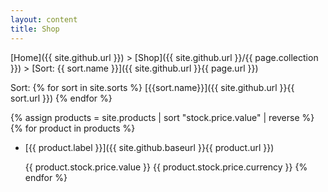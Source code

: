 ```yaml
---
layout: content
title: Shop
---
```

[Home]({{ site.github.url }}) > [Shop]({{ site.github.url }}/{{ page.collection }}) > [Sort: {{ sort.name }}]({{ site.github.url }}{{ page.url }})

Sort: {% for sort in site.sorts %}
[{{sort.name}}]({{ site.github.url }}{{ sort.url }}) 
{% endfor %}

{% assign products = site.products | sort "stock.price.value" | reverse %}
{% for product in products %}
* [{{ product.label }}]({{ site.github.baseurl }}{{ product.url }})

  {{ product.stock.price.value }} {{ product.stock.price.currency }}
{% endfor %}
